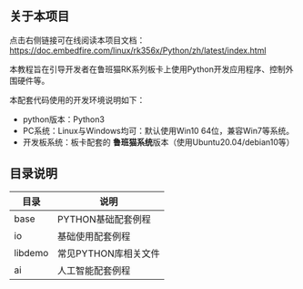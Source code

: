 ## 关于本项目

点击右侧链接可在线阅读本项目文档：https://doc.embedfire.com/linux/rk356x/Python/zh/latest/index.html

本教程旨在引导开发者在鲁班猫RK系列板卡上使用Python开发应用程序、控制外围硬件等。

本配套代码使用的开发环境说明如下：

-   python版本：Python3
-   PC系统：Linux与Windows均可：默认使用Win10 64位，兼容Win7等系统。
-   开发板系统：板卡配套的 **鲁班猫系统**版本（使用Ubuntu20.04/debian10等）


## 目录说明

| 目录               | 说明                             |
| ------------------ | -------------------------------- |
| base               | PYTHON基础配套例程               |
| io                 | 基础使用配套例程                 |
| libdemo            | 常见PYTHON库相关文件             |
| ai                 | 人工智能配套例程                 |

